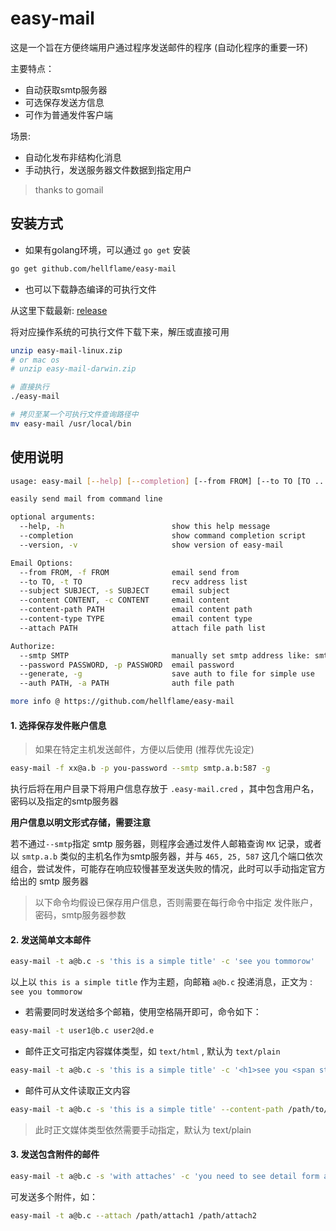 # easy-mail

这是一个旨在方便终端用户通过程序发送邮件的程序 (自动化程序的重要一环)

主要特点：

* 自动获取smtp服务器
* 可选保存发送方信息
* 可作为普通发件客户端

场景:

* 自动化发布非结构化消息
* 手动执行，发送服务器文件数据到指定用户

> thanks to gomail

## 安装方式

* 如果有golang环境，可以通过 `go get` 安装

```bash
go get github.com/hellflame/easy-mail
```

* 也可以下载静态编译的可执行文件

从这里下载最新: [release](https://github.com/hellflame/easy-mail/releases)

将对应操作系统的可执行文件下载下来，解压或直接可用

```bash
unzip easy-mail-linux.zip
# or mac os
# unzip easy-mail-darwin.zip

# 直接执行
./easy-mail

# 拷贝至某一个可执行文件查询路径中
mv easy-mail /usr/local/bin
```

## 使用说明

```bash
usage: easy-mail [--help] [--completion] [--from FROM] [--to TO [TO ...]] [--subject SUBJECT] [--content CONTENT] [--content-path PATH] [--content-type TYPE] [--attach PATH [PATH ...]] [--smtp SMTP] [--password PASSWORD] [--generate] [--auth PATH] [--version] 

easily send mail from command line

optional arguments:
  --help, -h                        show this help message
  --completion                      show command completion script
  --version, -v                     show version of easy-mail

Email Options:
  --from FROM, -f FROM              email send from
  --to TO, -t TO                    recv address list
  --subject SUBJECT, -s SUBJECT     email subject
  --content CONTENT, -c CONTENT     email content
  --content-path PATH               email content path
  --content-type TYPE               email content type
  --attach PATH                     attach file path list

Authorize:
  --smtp SMTP                       manually set smtp address like: smtp.abc.com:465 it can be auto find if not set
  --password PASSWORD, -p PASSWORD  email password
  --generate, -g                    save auth to file for simple use
  --auth PATH, -a PATH              auth file path

more info @ https://github.com/hellflame/easy-mail
```

#### 1. 选择保存发件账户信息

> 如果在特定主机发送邮件，方便以后使用 (推荐优先设定)

```bash
easy-mail -f xx@a.b -p you-password --smtp smtp.a.b:587 -g
```

执行后将在用户目录下将用户信息存放于 `.easy-mail.cred` ，其中包含用户名，密码以及指定的smtp服务器

__用户信息以明文形式存储，需要注意__

若不通过`--smtp`指定 smtp 服务器，则程序会通过发件人邮箱查询 `MX` 记录，或者以 `smtp.a.b` 类似的主机名作为smtp服务器，并与 `465, 25, 587` 这几个端口依次组合，尝试发件，可能存在响应较慢甚至发送失败的情况，此时可以手动指定官方给出的 smtp 服务器

> 以下命令均假设已保存用户信息，否则需要在每行命令中指定 发件账户，密码，smtp服务器参数

#### 2. 发送简单文本邮件

```bash
easy-mail -t a@b.c -s 'this is a simple title' -c 'see you tommorow'
```

以上以 `this is a simple title` 作为主题，向邮箱 `a@b.c` 投递消息，正文为 : `see you tommorow`

* 若需要同时发送给多个邮箱，使用空格隔开即可，命令如下：

```bash
easy-mail -t user1@b.c user2@d.e
```

* 邮件正文可指定内容媒体类型，如 `text/html` , 默认为 `text/plain`

```bash
easy-mail -t a@b.c -s 'this is a simple title' -c '<h1>see you <span style="color: red">tommorow</span></h1>' --content-type text/html
```

* 邮件可从文件读取正文内容

```bash
easy-mail -t a@b.c -s 'this is a simple title' --content-path /path/to/file
```

> 此时正文媒体类型依然需要手动指定，默认为 text/plain

#### 3. 发送包含附件的邮件

```bash
easy-mail -t a@b.c -s 'with attaches' -c 'you need to see detail form attaches' --attach /path/attach
```

可发送多个附件，如：

```bash
easy-mail -t a@b.c --attach /path/attach1 /path/attach2
```



